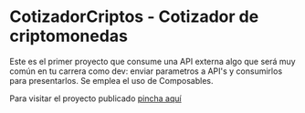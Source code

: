 # CotizadorCriptos - Cotizador de criptomonedas

Este es el primer proyecto que consume una API externa algo que será muy común en tu carrera como dev: enviar parametros a API's y consumirlos para presentarlos. Se emplea el uso de Composables.

Para visitar el proyecto publicado [pincha aquí](https://admingastos-vuejs.netlify.app/)
